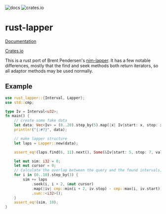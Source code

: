 ![docs](https://docs.rs/rust-lapper/badge.svg)
![crates.io](https://img.shields.io/crates/v/rust-lapper.svg)

# rust-lapper

[Documentation](https://docs.rs/rust-lapper)

[Crates.io](https://crates.io/crates/rust-lapper)

This is a rust port of Brent Pendersen's
[nim-lapper](https://github.com/brentp/nim-lapper). It has a few notable
differences, mostly that the find and seek methods both return
iterators, so all adaptor methods may be used normally.

## Example

```rust
use rust_lapper::{Interval, Lapper};
use std::cmp;

type Iv = Interval<u32>;
fn main() {
    // create some fake data
    let data: Vec<Iv> = (0..20).step_by(5).map(|x| Iv{start: x, stop: x + 2, val: 0}).collect();
    println!("{:#?}", data);

    // make lapper structure
    let laps = Lapper::new(data);

    assert_eq!(laps.find(6, 11).next(), Some(&Iv{start: 5, stop: 7, val: 0}));

    let mut sim: i32 = 0;
    let mut cursor = 0;
    // Calculate the overlap between the query and the found intervals, sum total overlap
    for i in (0..10).step_by(3) {
        sim += laps
            .seek(i, i + 2, &mut cursor)
            .map(|iv| cmp::min(i + 2, iv.stop) - cmp::max(i, iv.start))
            .sum::<i32>();
    }
    assert_eq!(sim, 10);
}
```
